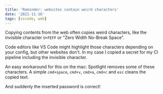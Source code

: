 ```yaml
---
title: 'Reminder: websites contain weird characters'
date: '2021-11-16'
tags: [vscode, web]
---
```


Copying contents from the web often copies weird characters, like the invisible character `U+FEFF` or "Zero Width No-Break Space".

Code editors like VS Code might highlight those characters depending on your config, but other websites don't. In my case I copied a secret for my CI pipeline including the invisible character.

An easy workaround for this on the mac: Spotlight removes some of these characters. A simple `cmd+space`, `cmd+v`, `cmd+a`, `cmd+c` and `esc` cleans the copied text.

And suddenly the inserted password is correct!
